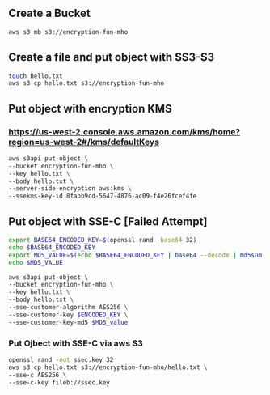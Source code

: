 ## Create a Bucket
```sh
aws s3 mb s3://encryption-fun-mho
```

## Create a file and put object with SS3-S3
```sh
touch hello.txt
aws s3 cp hello.txt s3://encryption-fun-mho
```

## Put object with encryption KMS
### https://us-west-2.console.aws.amazon.com/kms/home?region=us-west-2#/kms/defaultKeys
```sh
aws s3api put-object \
--bucket encryption-fun-mho \
--key hello.txt \
--body hello.txt \
--server-side-encryption aws:kms \
--ssekms-key-id 8fabb9cd-5647-4876-ac09-f4e26fcef4fe
```

## Put object with SSE-C [Failed Attempt]
```sh
export BASE64_ENCODED_KEY=$(openssl rand -base64 32)
echo $BASE64_ENCODED_KEY
export MD5_VALUE=$(echo $BASE64_ENCODED_KEY | base64 --decode | md5sum | awk '{print $1}' | base64 -w0)
echo $MD5_VALUE

aws s3api put-object \
--bucket encryption-fun-mho \
--key hello.txt \
--body hello.txt \
--sse-customer-algorithm AES256 \
--sse-customer-key $ENCODED_KEY \
--sse-customer-key-md5 $MD5_value
```

### Put Ojbect with SSE-C via aws S3
```sh
openssl rand -out ssec.key 32
aws s3 cp hello.txt s3://encryption-fun-mho/hello.txt \
--sse-c AES256 \
--sse-c-key fileb://ssec.key
```